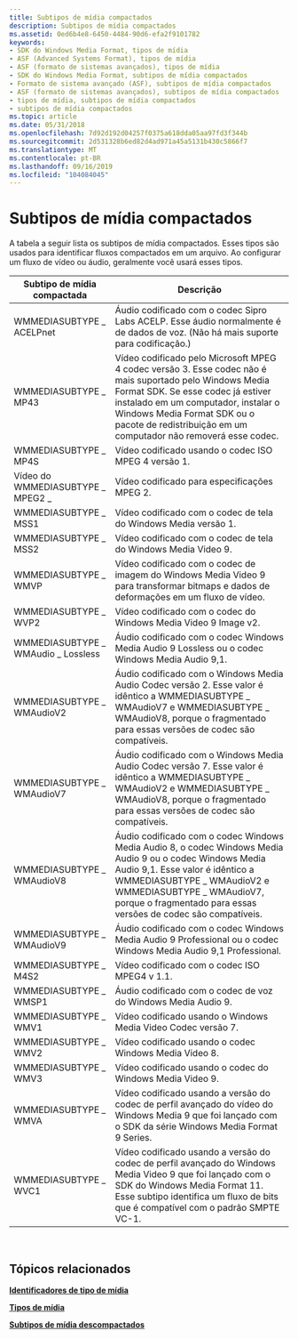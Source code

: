 ```yaml
---
title: Subtipos de mídia compactados
description: Subtipos de mídia compactados
ms.assetid: 0ed6b4e8-6450-4484-90d6-efa2f9101782
keywords:
- SDK do Windows Media Format, tipos de mídia
- ASF (Advanced Systems Format), tipos de mídia
- ASF (formato de sistemas avançados), tipos de mídia
- SDK do Windows Media Format, subtipos de mídia compactados
- Formato de sistema avançado (ASF), subtipos de mídia compactados
- ASF (formato de sistemas avançados), subtipos de mídia compactados
- tipos de mídia, subtipos de mídia compactados
- subtipos de mídia compactados
ms.topic: article
ms.date: 05/31/2018
ms.openlocfilehash: 7d92d192d04257f0375a618dda05aa97fd3f344b
ms.sourcegitcommit: 2d531328b6ed82d4ad971a45a5131b430c5866f7
ms.translationtype: MT
ms.contentlocale: pt-BR
ms.lasthandoff: 09/16/2019
ms.locfileid: "104084045"
---
```

# <a name="compressed-media-subtypes"></a>Subtipos de mídia compactados

A tabela a seguir lista os subtipos de mídia compactados. Esses tipos são usados para identificar fluxos compactados em um arquivo. Ao configurar um fluxo de vídeo ou áudio, geralmente você usará esses tipos.



| Subtipo de mídia compactada          | Descrição                                                                                                                                                                                                                                                                                 |
|-----------------------------------|---------------------------------------------------------------------------------------------------------------------------------------------------------------------------------------------------------------------------------------------------------------------------------------------|
| WMMEDIASUBTYPE \_ ACELPnet          | Áudio codificado com o codec Sipro Labs ACELP. Esse áudio normalmente é de dados de voz. (Não há mais suporte para codificação.)                                                                                                                                                                       |
| WMMEDIASUBTYPE \_ MP43              | Vídeo codificado pelo Microsoft MPEG 4 codec versão 3. Esse codec não é mais suportado pelo Windows Media Format SDK. Se esse codec já estiver instalado em um computador, instalar o Windows Media Format SDK ou o pacote de redistribuição em um computador não removerá esse codec. |
| WMMEDIASUBTYPE \_ MP4S              | Vídeo codificado usando o codec ISO MPEG 4 versão 1.                                                                                                                                                                                                                                         |
| Vídeo do WMMEDIASUBTYPE \_ MPEG2 \_      | Vídeo codificado para especificações MPEG 2.                                                                                                                                                                                                                                                     |
| WMMEDIASUBTYPE \_ MSS1              | Vídeo codificado com o codec de tela do Windows Media versão 1.                                                                                                                                                                                                                                |
| WMMEDIASUBTYPE \_ MSS2              | Vídeo codificado com o codec de tela do Windows Media Video 9.                                                                                                                                                                                                                                  |
| WMMEDIASUBTYPE \_ WMVP              | Vídeo codificado com o codec de imagem do Windows Media Video 9 para transformar bitmaps e dados de deformações em um fluxo de vídeo.                                                                                                                                                                     |
| WMMEDIASUBTYPE \_ WVP2              | Vídeo codificado com o codec do Windows Media Video 9 Image v2.                                                                                                                                                                                                                                |
| WMMEDIASUBTYPE \_ WMAudio \_ Lossless | Áudio codificado com o codec Windows Media Audio 9 Lossless ou o codec Windows Media Audio 9,1.                                                                                                                                                                                           |
| WMMEDIASUBTYPE \_ WMAudioV2         | Áudio codificado com o Windows Media Audio Codec versão 2. Esse valor é idêntico a WMMEDIASUBTYPE \_ WMAudioV7 e WMMEDIASUBTYPE \_ WMAudioV8, porque o fragmentado para essas versões de codec são compatíveis.                                                                             |
| WMMEDIASUBTYPE \_ WMAudioV7         | Áudio codificado com o Windows Media Audio Codec versão 7. Esse valor é idêntico a WMMEDIASUBTYPE \_ WMAudioV2 e WMMEDIASUBTYPE \_ WMAudioV8, porque o fragmentado para essas versões de codec são compatíveis.                                                                             |
| WMMEDIASUBTYPE \_ WMAudioV8         | Áudio codificado com o codec Windows Media Audio 8, o codec Windows Media Audio 9 ou o codec Windows Media Audio 9,1. Esse valor é idêntico a WMMEDIASUBTYPE \_ WMAudioV2 e WMMEDIASUBTYPE \_ WMAudioV7, porque o fragmentado para essas versões de codec são compatíveis.              |
| WMMEDIASUBTYPE \_ WMAudioV9         | Áudio codificado com o codec Windows Media Audio 9 Professional ou o codec Windows Media Audio 9,1 Professional.                                                                                                                                                                          |
| WMMEDIASUBTYPE \_ M4S2              | Vídeo codificado com o codec ISO MPEG4 v 1.1.                                                                                                                                                                                                                                                |
| WMMEDIASUBTYPE \_ WMSP1             | Áudio codificado com o codec de voz do Windows Media Audio 9.                                                                                                                                                                                                                                   |
| WMMEDIASUBTYPE \_ WMV1              | Vídeo codificado usando o Windows Media Video Codec versão 7.                                                                                                                                                                                                                                |
| WMMEDIASUBTYPE \_ WMV2              | Vídeo codificado usando o codec Windows Media Video 8.                                                                                                                                                                                                                                        |
| WMMEDIASUBTYPE \_ WMV3              | Vídeo codificado usando o codec do Windows Media Video 9.                                                                                                                                                                                                                                        |
| WMMEDIASUBTYPE \_ WMVA              | Vídeo codificado usando a versão do codec de perfil avançado do vídeo do Windows Media 9 que foi lançado com o SDK da série Windows Media Format 9 Series.                                                                                                                                           |
| WMMEDIASUBTYPE \_ WVC1              | Vídeo codificado usando a versão do codec de perfil avançado do Windows Media Video 9 que foi lançado com o SDK do Windows Media Format 11. Esse subtipo identifica um fluxo de bits que é compatível com o padrão SMPTE VC-1.                                                            |



 

## <a name="related-topics"></a>Tópicos relacionados

<dl> <dt>

[**Identificadores de tipo de mídia**](media-type-identifiers.md)
</dt> <dt>

[**Tipos de mídia**](media-types.md)
</dt> <dt>

[**Subtipos de mídia descompactados**](uncompressed-media-subtypes.md)
</dt> </dl>

 

 




